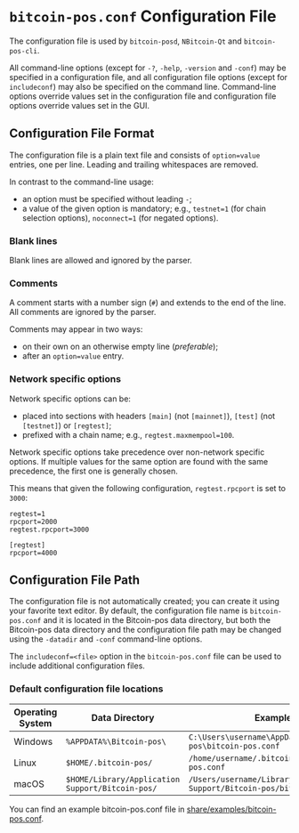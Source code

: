 # `bitcoin-pos.conf` Configuration File

The configuration file is used by `bitcoin-posd`, `NBitcoin-Qt` and `bitcoin-pos-cli`.

All command-line options (except for `-?`, `-help`, `-version` and `-conf`) may be specified in a configuration file, and all configuration file options (except for `includeconf`) may also be specified on the command line. Command-line options override values set in the configuration file and configuration file options override values set in the GUI.

## Configuration File Format

The configuration file is a plain text file and consists of `option=value` entries, one per line. Leading and trailing whitespaces are removed.

In contrast to the command-line usage:
- an option must be specified without leading `-`;
- a value of the given option is mandatory; e.g., `testnet=1` (for chain selection options), `noconnect=1` (for negated options).

### Blank lines

Blank lines are allowed and ignored by the parser.

### Comments

A comment starts with a number sign (`#`) and extends to the end of the line. All comments are ignored by the parser.

Comments may appear in two ways:
- on their own on an otherwise empty line (_preferable_);
- after an `option=value` entry.

### Network specific options

Network specific options can be:
- placed into sections with headers `[main]` (not `[mainnet]`), `[test]` (not `[testnet]`) or `[regtest]`;
- prefixed with a chain name; e.g., `regtest.maxmempool=100`.

Network specific options take precedence over non-network specific options.
If multiple values for the same option are found with the same precedence, the
first one is generally chosen.

This means that given the following configuration, `regtest.rpcport` is set to `3000`:

```
regtest=1
rpcport=2000
regtest.rpcport=3000

[regtest]
rpcport=4000
```

## Configuration File Path

The configuration file is not automatically created; you can create it using your favorite text editor. By default, the configuration file name is `bitcoin-pos.conf` and it is located in the Bitcoin-pos data directory, but both the Bitcoin-pos data directory and the configuration file path may be changed using the `-datadir` and `-conf` command-line options.

The `includeconf=<file>` option in the `bitcoin-pos.conf` file can be used to include additional configuration files.

### Default configuration file locations

Operating System | Data Directory | Example Path
-- | -- | --
Windows | `%APPDATA%\Bitcoin-pos\` | `C:\Users\username\AppData\Roaming\Bitcoin-pos\bitcoin-pos.conf`
Linux | `$HOME/.bitcoin-pos/` | `/home/username/.bitcoin-pos/bitcoin-pos.conf`
macOS | `$HOME/Library/Application Support/Bitcoin-pos/` | `/Users/username/Library/Application Support/Bitcoin-pos/bitcoin-pos.conf`

You can find an example bitcoin-pos.conf file in [share/examples/bitcoin-pos.conf](../share/examples/bitcoin-pos.conf).
